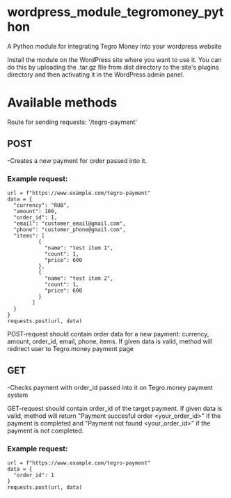 # wordpress_module_tegromoney_python
A Python module for integrating Tegro Money into your wordpress website

Install the module on the WordPress site where you want to use it. 
You can do this by uploading the .tar.gz file from dist directory to the site's plugins directory and then activating it in the WordPress admin panel.

# Available methods
Route for sending requests: '/tegro-payment'

## POST
-Creates a new payment for order passed into it.

### Example request:
```
url = f"https://www.example.com/tegro-payment"
data = {
  "currency": "RUB",
  "amount": 100,
  "order_id": 1,
  "email": "customer_email@gmail.com",
  "phone": "customer_phone@gmail.com",
  "items": [
          {
            "name": "test item 1",
            "count": 1,
            "price": 600
          },
          {
            "name": "test item 2",
            "count": 1,
            "price": 600
          }
        ]
  }
}
requests.post(url, data)
```

POST-request should contain order data for a new payment: currency, amount, order_id, email, phone, items.
If given data is valid, method will redirect user to Tegro.money payment page

## GET
-Checks payment with order_id passed into it on Tegro.money payment system

GET-request should contain order_id of the target payment.
If given data is valid, method will return "Payment succesful order <your_order_id>" if the payment is completed and "Payment not found <your_order_id>" if the payment is not completed.

### Example request:
```
url = f"https://www.example.com/tegro-payment"
data = {
  "order_id": 1
}
requests.post(url, data)
```





